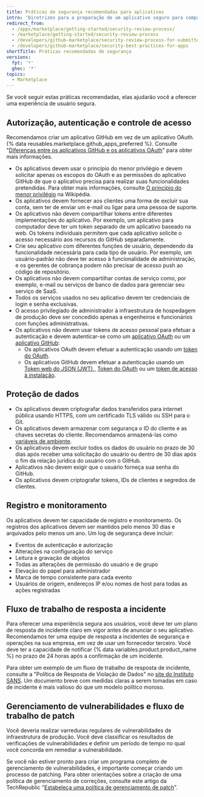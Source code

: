 ```yaml
---
title: Práticas de segurança recomendadas para aplicativos
intro: 'Diretrizes para a preparação de um aplicativo seguro para compartilhar em {% data variables.product.prodname_marketplace %}.'
redirect_from:
  - /apps/marketplace/getting-started/security-review-process/
  - /marketplace/getting-started/security-review-process
  - /developers/github-marketplace/security-review-process-for-submitted-apps
  - /developers/github-marketplace/security-best-practices-for-apps
shortTitle: Práticas recomendadas de segurança
versions:
  fpt: '*'
  ghec: '*'
topics:
  - Marketplace
---
```


Se você seguir estas práticas recomendadas, elas ajudarão você a oferecer uma experiência de usuário segura.

## Autorização, autenticação e controle de acesso

Recomendamos criar um aplicativo GitHub em vez de um aplicativo OAuth. {% data reusables.marketplace.github_apps_preferred %}. Consulte "[Diferenças entre os aplicativos GitHub e os aplicativos OAuth](/apps/differences-between-apps/)" para obter mais informações.
- Os aplicativos devem usar o princípio do menor privilégio e devem solicitar apenas os escopos do OAuth e as permissões do aplicativo GitHub de que o aplicativo precisa para realizar suas funcionalidades pretendidas. Para obter mais informações, consulte [O princípio do menor privilégio](https://en.wikipedia.org/wiki/Principle_of_least_privilege) na Wikipédia.
- Os aplicativos devem fornecer aos clientes uma forma de excluir sua conta, sem ter de enviar um e-mail ou ligar para uma pessoa de suporte.
- Os aplicativos não devem compartilhar tokens entre diferentes implementações do aplicativo. Por exemplo, um aplicativo para computador deve ter um token separado de um aplicativo baseado na web. Os tokens individuais permitem que cada aplicativo solicite o acesso necessário aos recursos do GitHub separadamente.
- Crie seu aplicativo com diferentes funções de usuário, dependendo da funcionalidade necessária para cada tipo de usuário. Por exemplo, um usuário-padrão não deve ter acesso à funcionalidade de administração, e os gerentes de cobrança podem não precisar de acesso push ao código de repositório.
- Os aplicativos não devem compartilhar contas de serviço como, por exemplo, e-mail ou serviços de banco de dados para gerenciar seu serviço de SaaS.
- Todos os serviços usados no seu aplicativo devem ter credenciais de login e senha exclusivas.
- O acesso privilegiado de administrador à infraestrutura de hospedagem de produção deve ser concedido apenas a engenheiros e funcionários com funções administrativas.
- Os aplicativos não devem usar tokens de acesso pessoal para efetuar a autenticação e devem autenticar-se como um [aplicativo OAuth](/apps/about-apps/#about-oauth-apps) ou um [aplicativo GitHub](/apps/about-apps/#about-github-apps):
  - Os aplicativos OAuth devem efetuar a autenticação usando um [token do OAuth](/apps/building-oauth-apps/authorizing-oauth-apps/).
  - Os aplicativos GitHub devem efetuar a autenticação usando um [Token web do JSON (JWT)](/apps/building-github-apps/authenticating-with-github-apps/#authenticating-as-a-github-app),, [Token do OAuth](/apps/building-github-apps/identifying-and-authorizing-users-for-github-apps/) ou um [token de acesso à instalação](/apps/building-github-apps/authenticating-with-github-apps/#authenticating-as-an-installation).

## Proteção de dados

- Os aplicativos devem criptografar dados transferidos para internet pública usando HTTPS, com um certificado TLS válido ou SSH para o Git.
- Os aplicativos devem armazenar com segurança o ID do cliente e as chaves secretas do cliente. Recomendamos armazená-las como [variáveis de ambiente](http://en.wikipedia.org/wiki/Environment_variable#Getting_and_setting_environment_variables).
- Os aplicativos devem excluir todos os dados do usuário no prazo de 30 dias após receber uma solicitação do usuário ou dentro de 30 dias após o fim da relação jurídica do usuário com o GitHub.
- Aplicativos não devem exigir que o usuário forneça sua senha do GitHub.
- Os aplicativos devem criptografar tokens, IDs de clientes e segredos de clientes.

## Registro e monitoramento

Os aplicativos devem ter capacidade de registro e monitoramento. Os registros dos aplicativos devem ser mantidos pelo menos 30 dias e arquivados pelo menos um ano. Um log de segurança deve incluir:

- Eventos de autenticação e autorização
- Alterações na configuração do serviço
- Leitura e gravação de objetos
- Todas as alterações de permissão do usuário e de grupo
- Elevação do papel para administrador
- Marca de tempo consistente para cada evento
- Usuários de origem, endereços IP e/ou nomes de host para todas as ações registradas

## Fluxo de trabalho de resposta a incidente

Para oferecer uma experiência segura aos usuários, você deve ter um plano de resposta de incidente claro em vigor antes de anunciar o seu aplicativo. Recomendamos ter uma equipe de resposta a incidentes de segurança e operações na sua empresa, em vez de usar um fornecedor terceiro. Você deve ter a capacidade de notificar {% data variables.product.product_name %} no prazo de 24 horas após a confirmação de um incidente.

Para obter um exemplo de um fluxo de trabalho de resposta de incidente, consulte a "Política de Resposta de Violação de Dados" no [site do Instituto SANS](https://www.sans.org/information-security-policy/). Um documento breve com medidas claras a serem tomadas em caso de incidente é mais valioso do que um modelo político moroso.

## Gerenciamento de vulnerabilidades e fluxo de trabalho de patch

Você deveria realizar varreduras regulares de vulnerabilidades de infraestrutura de produção. Você deve classificar os resultados de verificações de vulnerabilidades e definir um período de tempo no qual você concorda em remediar a vulnerabilidade.

Se você não estiver pronto para criar um programa completo de gerenciamento de vulnerabilidades, é importante começar criando um processo de patching. Para obter orientações sobre a criação de uma política de gerenciamento de correções, consulte este artigo da TechRepublic "[Estabeleça uma política de gerenciamento de patch](https://www.techrepublic.com/blog/it-security/establish-a-patch-management-policy-87756/)".
